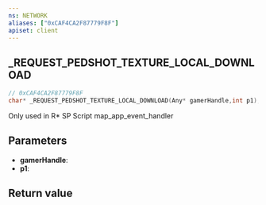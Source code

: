 ```yaml
---
ns: NETWORK
aliases: ["0xCAF4CA2F87779F8F"]
apiset: client
---
```

## _REQUEST_PEDSHOT_TEXTURE_LOCAL_DOWNLOAD

```c
// 0xCAF4CA2F87779F8F
char* _REQUEST_PEDSHOT_TEXTURE_LOCAL_DOWNLOAD(Any* gamerHandle,int p1);
```

Only used in R* SP Script map_app_event_handler

## Parameters
* **gamerHandle**:
* **p1**:

## Return value